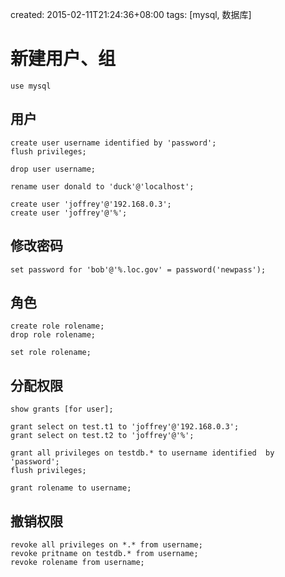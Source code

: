 created: 2015-02-11T21:24:36+08:00
tags: [mysql, 数据库]


# 新建用户、组

```
use mysql
```

## 用户

```
create user username identified by 'password';
flush privileges;

drop user username;

rename user donald to 'duck'@'localhost';

create user 'joffrey'@'192.168.0.3';
create user 'joffrey'@'%';

```

## 修改密码

```
set password for 'bob'@'%.loc.gov' = password('newpass');
```


## 角色

```
create role rolename;
drop role rolename;

set role rolename;
```

## 分配权限

```
show grants [for user];

grant select on test.t1 to 'joffrey'@'192.168.0.3';
grant select on test.t2 to 'joffrey'@'%';

grant all privileges on testdb.* to username identified  by 'password';
flush privileges;

grant rolename to username;
```

## 撤销权限

```
revoke all privileges on *.* from username;
revoke pritname on testdb.* from username;
revoke rolename from username;
```

